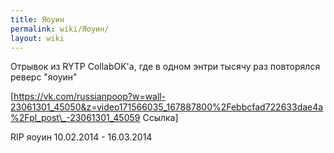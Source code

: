 ```yaml
---
title: Яоуин
permalink: wiki/Яоуин/
layout: wiki
---
```


Отрывок из RYTP CollabOK'а, где в одном энтри тысячу раз повторялся
реверс "яоуин"

\[https://vk.com/russianpoop?w=wall-23061301_45050&z=video171566035_167887800%2Febbcfad722633dae4a%2Fpl_post\_-23061301_45059
Ссылка\]

RIP яоуин 10.02.2014 - 16.03.2014
